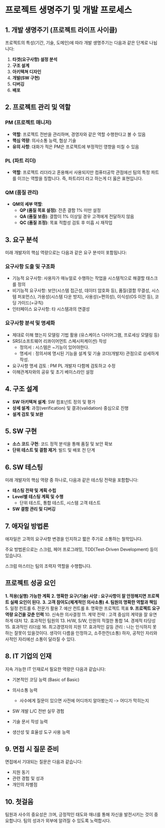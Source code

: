 # 프로젝트 생명주기 및 개발 프로세스

## 1. 개발 생명주기 (프로젝트 라이프 사이클)

프로젝트의 특성(기간, 기술, 도메인)에 따라 개발 생명주기는 다음과 같은 단계로 나뉩니다:

1. **타겟(요구사항) 설정 분석**
2. **구조 설계**
3. **아키텍쳐 디자인**
4. **개발(SW 구현)**
5. **디버깅**
6. **배포**

## 2. 프로젝트 관리 및 역할

### PM (프로젝트 매니저)
- **역할**: 프로젝트 전반을 관리하며, 경영자와 같은 역할 수행한다고 볼 수 있음
- **핵심 역량**: 의사소통 능력, 협상 기술
- **유의 사항**: 대화가 적은 PM은 프로젝트에 부정적인 영향을 미칠 수 있음

### PL (파트 리더)
- **역할**: 프로젝트 리더라고 혼용해서 사용되지만 컴퓨터공학 관점에선 팀의 특정 파트를 이끄는 역할을 칭합니다. 즉, 파트리더 라고 하는게 더 옳은 표현입니다. 

### QM (품질 관리)
- **QM의 세부 역할**:
  - **QP (품질 목표 설정)**: 잔존 결함 1% 미만 설정
  - **QA (품질 보증)**: 결함이 1% 이상일 경우 고객에게 전달하지 않음
  - **QC (품질 조정)**: 목표 적합성 검토 후 미흡 시 재작업

## 3. 요구 분석

미래 개발자의 핵심 역량으로는 다음과 같은 요구 분석이 포함됩니다:

### 요구사항 도출 및 구조화

  - 기능적 요구사항: 사용자가 매뉴얼로 수행하는 작업을 시스템적으로 해결할 태스크를 정의
  - 비기능적 요구사항: 보안(시스템 접근성, 데이터 암호화 등), 품질(결함 무결성, 시스템 퍼포먼스), 가용성(시스템 다운 방지), 사용성(=편의성), 이식성(OS 이전 등), 코딩 가이드(=규칙)
  - 인터페이스 요구사항: 타 시스템과의 연결성

### 요구사항 분석 및 명세화

  - 제대로 이해 했는지 모델링 기법 활용 (유스케이스 다이어그램, 프로세싱 모델링 등)
  - SRS(소프트웨어 리콰이어먼트 스페시피케이션) 작성
    - 정의서 : 시스템은 ~기능이 있어야한다.
    - 명세서 : 정의서에 명시된 기능을 설계 및 기술 코더(개발자) 관점으로 상세하게 작성.
  - 요구사항 명세 검토 : PM PL 개발자 다함께 검토하고 수정
  - 이해관계자와의 공유 및 초기 베이스라인 설정

## 4. 구조 설계

- **SW 아키텍쳐 설계**: SW 컴포넌트 정의 및 평가
- **상세 설계**: 과정(verification) 및 결과(validation) 중심으로 진행
- **설계 검토 및 보완**

## 5. SW 구현

- **소스 코드 구현**: 코드 정적 분석을 통해 품질 및 보안 확보
- **단위 테스트 및 결함 제거**: 빌드 및 배포 전 단계

## 6. SW 테스팅

미래 개발자의 핵심 역량 중 하나로, 다음과 같은 테스팅 전략을 포함합니다:

- **테스팅 전략 및 계획 수립**
- **Level별 테스팅 계획 및 수행**
  - 단위 테스트, 통합 테스트, 시스템 고객 테스트
- **SW 결함 관리 및 디버깅**

## 7. 애자일 방법론

애자일은 고객의 요구사항 변경을 인지하고 짧은 주기로 소통하는 철학입니다. 

주요 방법론으로는 스크럼, 페어 프로그래밍, TDD(Test-Driven Development) 등이 있습니다. 

스크럼 마스터는 팀의 조력자 역할을 수행합니다.

## 프로젝트 성공 요인
**1. 적용(실행) 가능한 계획**
**2. 명확한 요구(기술) 사양 : 요구사항이 잘 안정해지면 프로젝트 실패 요인이 된다.**
**3. 고객 참여도(체계적인 의사소통)**
**4. 팀원의 명확한 역할과 책임**
5. 일정 컨트롤
6. 전문가 활용
7. 예산 컨트롤
8. 명확한 프로젝트 목표
**9. 프로젝트 요구 역량 요건을 갖춘 인력**
10. 신속한 의사결정
11. 계약 전략 : 고객 중심의 계약을 잘 유연하게 대처
12. 효과적인 팀원의
13. H/W, S/W, 인원의 적절한 통합
14. 경제적 타당성
15. 효과적인 리더쉽
16. 최고경영자의 지원
17. 효과적인 갈등 관리 : 나는 인식하지 못하는 잘못이 있을것이다. 생각이 다름을 인정하고, 소주한잔(소통) 하자, 공적인 자리와 사적인 자리에선 소통이 달라질 수 있다.



## 8. IT 기업의 인재

지속 가능한 IT 인재로서 필요한 역량은 다음과 같습니다:

- 기본적인 코딩 능력 (Basic of Basic)
- 의사소통 능력

  - 사수에게 질문이 있으면 사전에 어디까지 알아봤는지 -> 어디가 막히는지
  
- SW 개발 L/C 전반 실무 경험
- 기술 문서 작성 능력
- 생산성 및 효율성 도구 사용 능력

## 9. 면접 시 질문 준비

면접에서 기대되는 질문은 다음과 같습니다:

- 지원 동기
- 관련 경험 및 성과
- 개인의 차별점

## 10. 첫걸음

팀원과 사수의 중요성은 크며, 긍정적인 태도와 매너를 통해 자신을 발전시키는 것이 중요합니다. 팀의 성과가 외부에 알려질 수 있도록 노력합시다.

